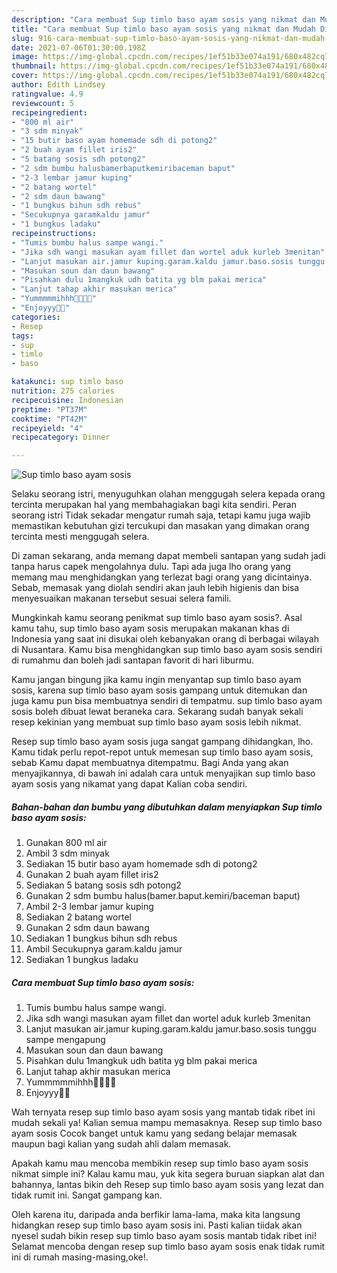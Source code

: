 ```yaml
---
description: "Cara membuat Sup timlo baso ayam sosis yang nikmat dan Mudah Dibuat"
title: "Cara membuat Sup timlo baso ayam sosis yang nikmat dan Mudah Dibuat"
slug: 916-cara-membuat-sup-timlo-baso-ayam-sosis-yang-nikmat-dan-mudah-dibuat
date: 2021-07-06T01:30:00.198Z
image: https://img-global.cpcdn.com/recipes/1ef51b33e074a191/680x482cq70/sup-timlo-baso-ayam-sosis-foto-resep-utama.jpg
thumbnail: https://img-global.cpcdn.com/recipes/1ef51b33e074a191/680x482cq70/sup-timlo-baso-ayam-sosis-foto-resep-utama.jpg
cover: https://img-global.cpcdn.com/recipes/1ef51b33e074a191/680x482cq70/sup-timlo-baso-ayam-sosis-foto-resep-utama.jpg
author: Edith Lindsey
ratingvalue: 4.9
reviewcount: 5
recipeingredient:
- "800 ml air"
- "3 sdm minyak"
- "15 butir baso ayam homemade sdh di potong2"
- "2 buah ayam fillet iris2"
- "5 batang sosis sdh potong2"
- "2 sdm bumbu halusbamerbaputkemiribaceman baput"
- "2-3 lembar jamur kuping"
- "2 batang wortel"
- "2 sdm daun bawang"
- "1 bungkus bihun sdh rebus"
- "Secukupnya garamkaldu jamur"
- "1 bungkus ladaku"
recipeinstructions:
- "Tumis bumbu halus sampe wangi."
- "Jika sdh wangi masukan ayam fillet dan wortel aduk kurleb 3menitan"
- "Lanjut masukan air.jamur kuping.garam.kaldu jamur.baso.sosis tunggu sampe mengapung"
- "Masukan soun dan daun bawang"
- "Pisahkan dulu 1mangkuk udh batita yg blm pakai merica"
- "Lanjut tahap akhir masukan merica"
- "Yummmmmihhh🤤🤤🤤🤤"
- "Enjoyyy🤤🤤"
categories:
- Resep
tags:
- sup
- timlo
- baso

katakunci: sup timlo baso 
nutrition: 275 calories
recipecuisine: Indonesian
preptime: "PT37M"
cooktime: "PT42M"
recipeyield: "4"
recipecategory: Dinner

---
```



![Sup timlo baso ayam sosis](https://img-global.cpcdn.com/recipes/1ef51b33e074a191/680x482cq70/sup-timlo-baso-ayam-sosis-foto-resep-utama.jpg)

Selaku seorang istri, menyuguhkan olahan menggugah selera kepada orang tercinta merupakan hal yang membahagiakan bagi kita sendiri. Peran seorang istri Tidak sekadar mengatur rumah saja, tetapi kamu juga wajib memastikan kebutuhan gizi tercukupi dan masakan yang dimakan orang tercinta mesti menggugah selera.

Di zaman  sekarang, anda memang dapat membeli santapan yang sudah jadi tanpa harus capek mengolahnya dulu. Tapi ada juga lho orang yang memang mau menghidangkan yang terlezat bagi orang yang dicintainya. Sebab, memasak yang diolah sendiri akan jauh lebih higienis dan bisa menyesuaikan makanan tersebut sesuai selera famili. 



Mungkinkah kamu seorang penikmat sup timlo baso ayam sosis?. Asal kamu tahu, sup timlo baso ayam sosis merupakan makanan khas di Indonesia yang saat ini disukai oleh kebanyakan orang di berbagai wilayah di Nusantara. Kamu bisa menghidangkan sup timlo baso ayam sosis sendiri di rumahmu dan boleh jadi santapan favorit di hari liburmu.

Kamu jangan bingung jika kamu ingin menyantap sup timlo baso ayam sosis, karena sup timlo baso ayam sosis gampang untuk ditemukan dan juga kamu pun bisa membuatnya sendiri di tempatmu. sup timlo baso ayam sosis boleh dibuat lewat beraneka cara. Sekarang sudah banyak sekali resep kekinian yang membuat sup timlo baso ayam sosis lebih nikmat.

Resep sup timlo baso ayam sosis juga sangat gampang dihidangkan, lho. Kamu tidak perlu repot-repot untuk memesan sup timlo baso ayam sosis, sebab Kamu dapat membuatnya ditempatmu. Bagi Anda yang akan menyajikannya, di bawah ini adalah cara untuk menyajikan sup timlo baso ayam sosis yang nikamat yang dapat Kalian coba sendiri.

<!--inarticleads1-->

##### Bahan-bahan dan bumbu yang dibutuhkan dalam menyiapkan Sup timlo baso ayam sosis:

1. Gunakan 800 ml air
1. Ambil 3 sdm minyak
1. Sediakan 15 butir baso ayam homemade sdh di potong2
1. Gunakan 2 buah ayam fillet iris2
1. Sediakan 5 batang sosis sdh potong2
1. Gunakan 2 sdm bumbu halus(bamer.baput.kemiri/baceman baput)
1. Ambil 2-3 lembar jamur kuping
1. Sediakan 2 batang wortel
1. Gunakan 2 sdm daun bawang
1. Sediakan 1 bungkus bihun sdh rebus
1. Ambil Secukupnya garam.kaldu jamur
1. Sediakan 1 bungkus ladaku




<!--inarticleads2-->

##### Cara membuat Sup timlo baso ayam sosis:

1. Tumis bumbu halus sampe wangi.
1. Jika sdh wangi masukan ayam fillet dan wortel aduk kurleb 3menitan
1. Lanjut masukan air.jamur kuping.garam.kaldu jamur.baso.sosis tunggu sampe mengapung
1. Masukan soun dan daun bawang
1. Pisahkan dulu 1mangkuk udh batita yg blm pakai merica
1. Lanjut tahap akhir masukan merica
1. Yummmmmihhh🤤🤤🤤🤤
1. Enjoyyy🤤🤤




Wah ternyata resep sup timlo baso ayam sosis yang mantab tidak ribet ini mudah sekali ya! Kalian semua mampu memasaknya. Resep sup timlo baso ayam sosis Cocok banget untuk kamu yang sedang belajar memasak maupun bagi kalian yang sudah ahli dalam memasak.

Apakah kamu mau mencoba membikin resep sup timlo baso ayam sosis nikmat simple ini? Kalau kamu mau, yuk kita segera buruan siapkan alat dan bahannya, lantas bikin deh Resep sup timlo baso ayam sosis yang lezat dan tidak rumit ini. Sangat gampang kan. 

Oleh karena itu, daripada anda berfikir lama-lama, maka kita langsung hidangkan resep sup timlo baso ayam sosis ini. Pasti kalian tiidak akan nyesel sudah bikin resep sup timlo baso ayam sosis mantab tidak ribet ini! Selamat mencoba dengan resep sup timlo baso ayam sosis enak tidak rumit ini di rumah masing-masing,oke!.

